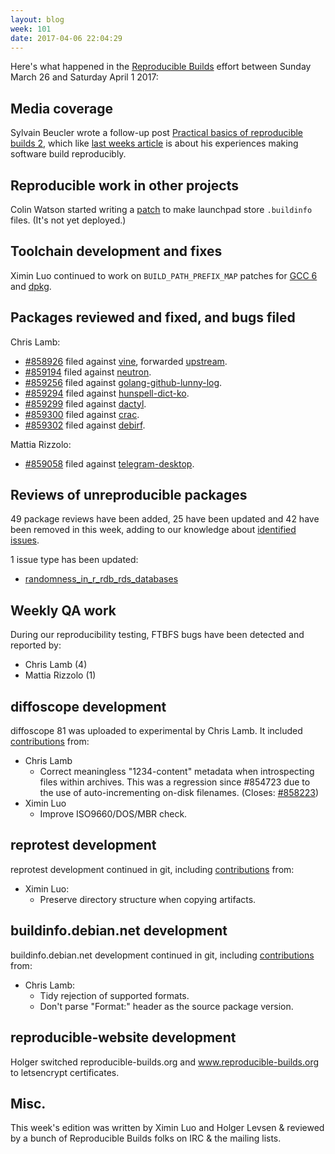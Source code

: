 ```yaml
---
layout: blog
week: 101
date: 2017-04-06 22:04:29
---
```


Here's what happened in the [Reproducible Builds](https://reproducible-builds.org) effort between Sunday March 26 and Saturday April 1 2017:

Media coverage
--------------

Sylvain Beucler wrote a follow-up post [Practical basics of reproducible builds
2](http://blog.beuc.net/posts/Practical_basics_of_reproducible_builds_2/),
which like [last weeks
article](http://blog.beuc.net/posts/Practical_basics_of_reproducible_builds/)
is about his experiences making software build reproducibly.


Reproducible work in other projects
-----------------------------------

Colin Watson started writing a
[patch](https://code.launchpad.net/~cjwatson/launchpad/store-buildinfo/+merge/321263)
to make launchpad store `.buildinfo` files. (It's not yet deployed.)


Toolchain development and fixes
-------------------------------

Ximin Luo continued to work on `BUILD_PATH_PREFIX_MAP` patches for [GCC
6](https://anonscm.debian.org/cgit/reproducible/gcc-6.git/) and
[dpkg](https://anonscm.debian.org/cgit/reproducible/dpkg.git/).


Packages reviewed and fixed, and bugs filed
-------------------------------------------

Chris Lamb:

* <a href="https://bugs.debian.org/858926">#858926</a> filed against <a href="https://tracker.debian.org/pkg/vine">vine</a>, forwarded [upstream](https://github.com/celery/vine/pull/12).
* <a href="https://bugs.debian.org/859194">#859194</a> filed against <a href="https://tracker.debian.org/pkg/neutron">neutron</a>.
* <a href="https://bugs.debian.org/859256">#859256</a> filed against <a href="https://tracker.debian.org/pkg/golang-github-lunny-log">golang-github-lunny-log</a>.
* <a href="https://bugs.debian.org/859294">#859294</a> filed against <a href="https://tracker.debian.org/pkg/hunspell-dict-ko">hunspell-dict-ko</a>.
* <a href="https://bugs.debian.org/859299">#859299</a> filed against <a href="https://tracker.debian.org/pkg/dactyl">dactyl</a>.
* <a href="https://bugs.debian.org/859300">#859300</a> filed against <a href="https://tracker.debian.org/pkg/crac">crac</a>.
* <a href="https://bugs.debian.org/859302">#859302</a> filed against <a href="https://tracker.debian.org/pkg/debirf">debirf</a>.

Mattia Rizzolo:

* <a href="https://bugs.debian.org/859058">#859058</a> filed against <a href="https://tracker.debian.org/pkg/telegram-desktop">telegram-desktop</a>.


Reviews of unreproducible packages
----------------------------------

49 package reviews have been added, 25 have been updated and 42 have been removed in this week,
adding to our knowledge about [identified issues](https://tests.reproducible-builds.org/debian/index_issues.html).

1 issue type has been updated:

- <a href="https://tests.reproducible-builds.org/issues/unstable/randomness_in_r_rdb_rds_databases_issue.html">randomness_in_r_rdb_rds_databases</a>


Weekly QA work
--------------

During our reproducibility testing, FTBFS bugs have been detected and reported by:

 - Chris Lamb (4)
 - Mattia Rizzolo (1)


diffoscope development
----------------------

diffoscope 81 was uploaded to experimental by Chris Lamb. It included
[contributions](https://anonscm.debian.org/git/reproducible/diffoscope.git/log/?h=81)
from:

- Chris Lamb
  - Correct meaningless "1234-content" metadata when introspecting files
    within archives. This was a regression since #854723 due to the use of
    auto-incrementing on-disk filenames. (Closes: <a href="https://bugs.debian.org/858223">#858223</a>)
- Ximin Luo
  - Improve ISO9660/DOS/MBR check.


reprotest development
---------------------

reprotest development continued in git, including
[contributions](https://anonscm.debian.org/git/reproducible/reprotest.git/log/)
from:

- Ximin Luo:
  - Preserve directory structure when copying artifacts.


buildinfo.debian.net development
--------------------------------

buildinfo.debian.net development continued in git, including
[contributions](https://anonscm.debian.org/git/reproducible/reproducible-website.git/log/)
from:

- Chris Lamb:
  - Tidy rejection of supported formats.
  - Don't parse "Format:" header as the source package version.


reproducible-website development
--------------------------------

Holger switched reproducible-builds.org and www.reproducible-builds.org to
letsencrypt certificates.


Misc.
-----

This week's edition was written by Ximin Luo and Holger Levsen & reviewed by a
bunch of Reproducible Builds folks on IRC & the mailing lists.

